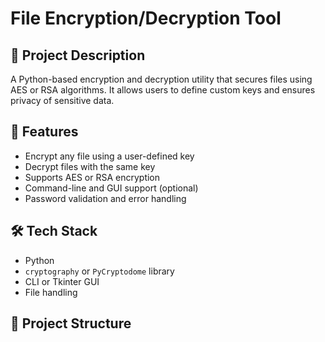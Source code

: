 # File Encryption/Decryption Tool

## 📌 Project Description
A Python-based encryption and decryption utility that secures files using AES or RSA algorithms. It allows users to define custom keys and ensures privacy of sensitive data.

## 🚀 Features
- Encrypt any file using a user-defined key
- Decrypt files with the same key
- Supports AES or RSA encryption
- Command-line and GUI support (optional)
- Password validation and error handling

## 🛠️ Tech Stack
- Python
- `cryptography` or `PyCryptodome` library
- CLI or Tkinter GUI
- File handling

## 📂 Project Structure
